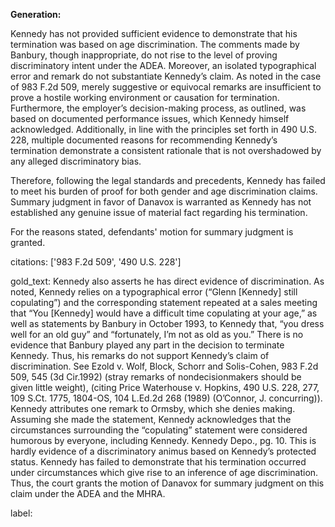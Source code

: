 **Generation:**

Kennedy has not provided sufficient evidence to demonstrate that his termination was based on age discrimination. The comments made by Banbury, though inappropriate, do not rise to the level of proving discriminatory intent under the ADEA. Moreover, an isolated typographical error and remark do not substantiate Kennedy’s claim. As noted in the case of 983 F.2d 509, merely suggestive or equivocal remarks are insufficient to prove a hostile working environment or causation for termination. Furthermore, the employer’s decision-making process, as outlined, was based on documented performance issues, which Kennedy himself acknowledged. Additionally, in line with the principles set forth in 490 U.S. 228, multiple documented reasons for recommending Kennedy’s termination demonstrate a consistent rationale that is not overshadowed by any alleged discriminatory bias.

Therefore, following the legal standards and precedents, Kennedy has failed to meet his burden of proof for both gender and age discrimination claims. Summary judgment in favor of Danavox is warranted as Kennedy has not established any genuine issue of material fact regarding his termination.

For the reasons stated, defendants' motion for summary judgment is granted.

citations: ['983 F.2d 509', '490 U.S. 228']

gold_text: Kennedy also asserts he has direct evidence of discrimination. As noted, Kennedy relies on a typographical error (“Glenn [Kennedy] still copulating”) and the corresponding statement repeated at a sales meeting that “You [Kennedy] would have a difficult time copulating at your age,” as well as statements by Banbury in October 1993, to Kennedy that, “you dress well for an old guy” and “fortunately, I’m not as old as you.” There is no evidence that Banbury played any part in the decision to terminate Kennedy. Thus, his remarks do not support Kennedy’s claim of discrimination. See Ezold v. Wolf, Block, Schorr and Solis-Cohen, 983 F.2d 509, 545 (3d Cir.1992) (stray remarks of nondecisionmakers should be given little weight), (citing Price Waterhouse v. Hopkins, 490 U.S. 228, 277, 109 S.Ct. 1775, 1804-OS, 104 L.Ed.2d 268 (1989) (O’Connor, J. concurring)). Kennedy attributes one remark to Ormsby, which she denies making. Assuming she made the statement, Kennedy acknowledges that the circumstances surrounding the “copulating” statement were considered humorous by everyone, including Kennedy. Kennedy Depo., pg. 10. This is hardly evidence of a discriminatory animus based on Kennedy’s protected status. Kennedy has failed to demonstrate that his termination occurred under circumstances which give rise to an inference of age discrimination. Thus, the court grants the motion of Danavox for summary judgment on this claim under the ADEA and the MHRA.

label: 